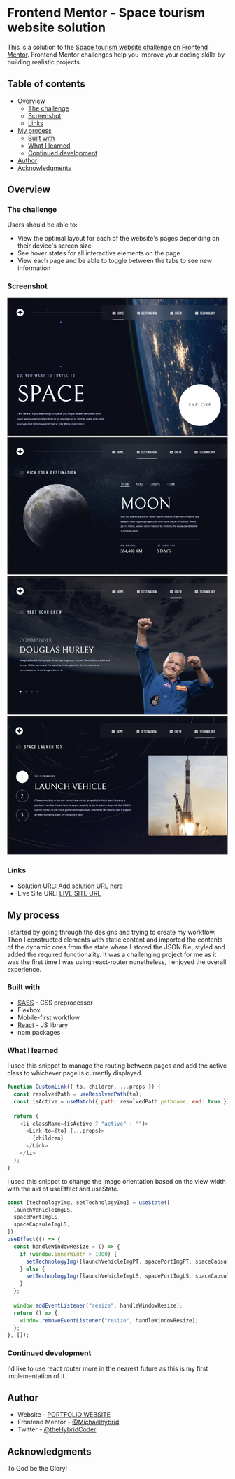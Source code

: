 # Frontend Mentor - Space tourism website solution

This is a solution to the [Space tourism website challenge on Frontend Mentor](https://www.frontendmentor.io/challenges/space-tourism-multipage-website-gRWj1URZ3). Frontend Mentor challenges help you improve your coding skills by building realistic projects.

## Table of contents

- [Overview](#overview)
  - [The challenge](#the-challenge)
  - [Screenshot](#screenshot)
  - [Links](#links)
- [My process](#my-process)
  - [Built with](#built-with)
  - [What I learned](#what-i-learned)
  - [Continued development](#continued-development)
- [Author](#author)
- [Acknowledgments](#acknowledgments)

## Overview

### The challenge

Users should be able to:

- View the optimal layout for each of the website's pages depending on their device's screen size
- See hover states for all interactive elements on the page
- View each page and be able to toggle between the tabs to see new information

### Screenshot

![](./src/assets/home-desktop.png)
![](./src/assets/destination-desktop.png)
![](./src/assets/crew-desktop.png)
![](./src/assets/tech-desktop.png)

### Links

- Solution URL: [Add solution URL here](https://your-solution-url.com)
- Live Site URL: [LIVE SITE URL](https://olu-space-tourism.netlify.app/)

## My process

I started by going through the designs and trying to create my workflow. Then I constructed elements with static content and imported the contents of the dynamic ones from the state where I stored the JSON file, styled and added the required functionality. It was a challenging project for me as it was the first time I was using react-router nonetheless, I enjoyed the overall experience.

### Built with

- [SASS](https://sass-lang.com/) - CSS preprocessor
- Flexbox
- Mobile-first workflow
- [React](https://reactjs.org/) - JS library
- npm packages

### What I learned

I used this snippet to manage the routing between pages and add the active class to whichever page is currently displayed.

```js
function CustomLink({ to, children, ...props }) {
  const resolvedPath = useResolvedPath(to);
  const isActive = useMatch({ path: resolvedPath.pathname, end: true });

  return (
    <li className={isActive ? "active" : ""}>
      <Link to={to} {...props}>
        {children}
      </Link>
    </li>
  );
}
```

I used this snippet to change the image orientation based on the view width with the aid of useEffect and useState.

```js
const [technologyImg, setTechnologyImg] = useState([
  launchVehicleImgLS,
  spacePortImgLS,
  spaceCapsuleImgLS,
]);
useEffect(() => {
  const handleWindowResize = () => {
    if (window.innerWidth > 1000) {
      setTechnologyImg([launchVehicleImgPT, spacePortImgPT, spaceCapsuleImgPT]);
    } else {
      setTechnologyImg([launchVehicleImgLS, spacePortImgLS, spaceCapsuleImgLS]);
    }
  };

  window.addEventListener("resize", handleWindowResize);
  return () => {
    window.removeEventListener("resize", handleWindowResize);
  };
}, []);
```

### Continued development

I'd like to use react router more in the nearest future as this is my first implementation of it.

## Author

- Website - [PORTFOLIO WEBSITE](https://oludare.netlify.app/)
- Frontend Mentor - [@Michaelhybrid](https://www.frontendmentor.io/profile/Michaelhybrid)
- Twitter - [@theHybridCoder](https://www.twitter.com/theHybridCoder)

## Acknowledgments

To God be the Glory!
